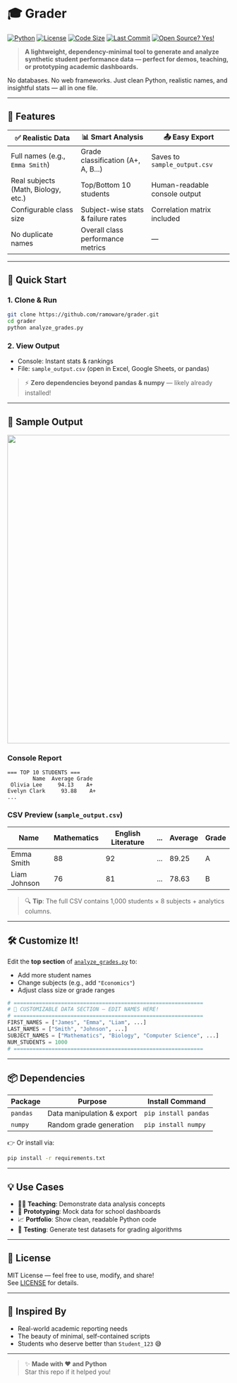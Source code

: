 # 🎓 Grader

[![Python](https://img.shields.io/badge/Python-3.8%2B-blue?logo=python&logoColor=white)](https://python.org)
[![License](https://img.shields.io/badge/License-MIT-green.svg)](LICENSE)
[![Code Size](https://img.shields.io/github/languages/code-size/your-username/grader?color=orange)](https://github.com/your-username/grader)
[![Last Commit](https://img.shields.io/github/last-commit/your-username/grader?color=blueviolet)](https://github.com/your-username/grader/commits/main)
[![Open Source? Yes!](https://badgen.net/badge/Open%20Source%20%3F/Yes%21/blue?icon=github)](https://github.com/your-username/grader)

> **A lightweight, dependency-minimal tool to generate and analyze synthetic student performance data — perfect for demos, teaching, or prototyping academic dashboards.**

No databases. No web frameworks. Just clean Python, realistic names, and insightful stats — all in one file.

---

## 🌟 Features

| ✅ Realistic Data | 📊 Smart Analysis | 📤 Easy Export |
|------------------|------------------|----------------|
| Full names (e.g., `Emma Smith`) | Grade classification (A+, A, B...) | Saves to `sample_output.csv` |
| Real subjects (Math, Biology, etc.) | Top/Bottom 10 students | Human-readable console output |
| Configurable class size | Subject-wise stats & failure rates | Correlation matrix included |
| No duplicate names | Overall class performance metrics | — |

---

## 🚀 Quick Start

### 1. Clone & Run
```bash
git clone https://github.com/ramoware/grader.git
cd grader
python analyze_grades.py
```

### 2. View Output
- Console: Instant stats & rankings  
- File: `sample_output.csv` (open in Excel, Google Sheets, or pandas)

> ⚡ **Zero dependencies beyond pandas & numpy** — likely already installed!

---

## 📸 Sample Output

<p align="center">
  <img src="https://github.com/ramoware/grader/hero.png" width="700" />
</p>

### Console Report
```text
=== TOP 10 STUDENTS ===
        Name  Average Grade
 Olivia Lee     94.13    A+
Evelyn Clark     93.88    A+
...
```

### CSV Preview (`sample_output.csv`)
| Name            | Mathematics | English Literature | ... | Average | Grade |
|-----------------|-------------|--------------------|-----|---------|-------|
| Emma Smith      | 88          | 92                 | ... | 89.25   | A     |
| Liam Johnson    | 76          | 81                 | ... | 78.63   | B     |

> 🔍 **Tip**: The full CSV contains 1,000 students × 8 subjects + analytics columns.

---

## 🛠️ Customize It!

Edit the **top section** of [`analyze_grades.py`](analyze_grades.py) to:

- Add more student names
- Change subjects (e.g., add `"Economics"`)
- Adjust class size or grade ranges

```python
# ============================================================
# 🎯 CUSTOMIZABLE DATA SECTION — EDIT NAMES HERE!
# ============================================================
FIRST_NAMES = ["James", "Emma", "Liam", ...]
LAST_NAMES = ["Smith", "Johnson", ...]
SUBJECT_NAMES = ["Mathematics", "Biology", "Computer Science", ...]
NUM_STUDENTS = 1000
# ============================================================
```

---

## 📦 Dependencies

| Package   | Purpose                     | Install Command       |
|-----------|-----------------------------|------------------------|
| `pandas`  | Data manipulation & export  | `pip install pandas`   |
| `numpy`   | Random grade generation     | `pip install numpy`    |

👉 Or install via:
```bash
pip install -r requirements.txt
```

---

## 💡 Use Cases

- 🧑‍🏫 **Teaching**: Demonstrate data analysis concepts
- 🧪 **Prototyping**: Mock data for school dashboards
- 📈 **Portfolio**: Show clean, readable Python code
- 🤖 **Testing**: Generate test datasets for grading algorithms

---

## 📜 License

MIT License — feel free to use, modify, and share!  
See [LICENSE](LICENSE) for details.

---

## 🙌 Inspired By

- Real-world academic reporting needs  
- The beauty of minimal, self-contained scripts  
- Students who deserve better than `Student_123` 😅

---

> ✨ **Made with ❤️ and Python**  
> Star this repo if it helped you!

